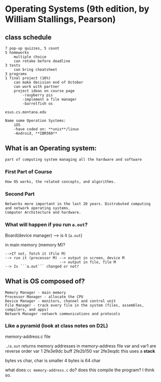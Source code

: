 # Operating Systems (9th edition, by William Stallings, Pearson)
## class schedule
    7 pop-up quizzes, 5 count
    5 homeworks
        multiple choice
        can retake before deadline
    3 tests
        can bring cheatsheet
    3 programs
    1 final project (16%)
        can make decision end of October
        can work with partner
        project ideas on course page
            -raspberry pis
            -implement a file manager
            -barrelfish os

    esus.cs.montana.edu

    Name some Operation Systems:
        iOS
        -have coded on: **unix**/linux
        -Android, **IBM360**

## What is an Operating system:
    part of computing system managing all the hardware and software

### First Part of Course
    How OS works, the related concepts, and algorithms.
### Second Part
    Networks more important in the last 20 years. Distrubuted computing and network operating systems. 
    Computer Architecture and hardware.

### What will happen if you run ```a.out```?
Board(device manager) --> is it (```a.out```) 

in main memory (memory M)?

    -->If not, fetch it (File M)
    --> run it (processor M) --> output in screen, device M
                             --> output in file, file M
    --> Is ```a.out``` changed or not?

## What is OS composed of?
    Memory Manager - main memory
    Processor Manager - allocate the CPU
    Device Manager - monitors, channel and control unit
    File Manager - track every file in the system (files, assembles, compilers, and apps)
    Network Manager -network communications and protocols
### Like a pyramid (look at class notes on D2L)

memory-address.c file

```./a.out``` returns memory addresses in memory-address file
        var and var1 are reverse order
            var 1 2fe3e9dc
            buff  2fe2b150
            var   2fe3eqdc
        this uses a **stack**
        
bytes vs char, char is smaller 4 bytes is 64 char

what does ```cc memory-address.c``` do? does this compile the program? I think so.







